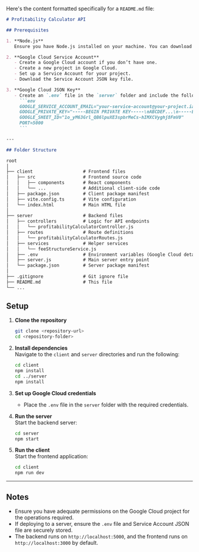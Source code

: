Here's the content formatted specifically for a `README.md` file:

```markdown
# Profitability Calculator API

## Prerequisites

1. **Node.js**  
   Ensure you have Node.js installed on your machine. You can download it from [Node.js Official Website](https://nodejs.org/).

2. **Google Cloud Service Account**  
   - Create a Google Cloud account if you don’t have one.
   - Create a new project in Google Cloud.
   - Set up a Service Account for your project.
   - Download the Service Account JSON key file.

3. **Google Cloud JSON Key**  
   - Create an `.env` file in the `server` folder and include the following variables:
     ```env
     GOOGLE_SERVICE_ACCOUNT_EMAIL="your-service-account@your-project.iam.gserviceaccount.com"
     GOOGLE_PRIVATE_KEY="-----BEGIN PRIVATE KEY-----\nABCDEF...\n-----END PRIVATE KEY-----\n"
     GOOGLE_SHEET_ID="1o_yM63Grl_QB6lpuXE3spbrMeCs-hIMXCVyghj8FmV0"
     PORT=5000
     ```

---

## Folder Structure

root
│
├── client                   # Frontend files
│   ├── src                  # Frontend source code
│   │   ├── components       # React components
│   │   └── ...              # Additional client-side code
│   ├── package.json         # Client package manifest
│   ├── vite.config.ts       # Vite configuration
│   └── index.html           # Main HTML file
│
├── server                   # Backend files
│   ├── controllers          # Logic for API endpoints
│   │   └── profitabilityCalculatorController.js
│   ├── routes               # Route definitions
│   │   └── profitabilityCalculatorRoutes.js
│   ├── services             # Helper services
│   │   └── feeStructureService.js
│   ├── .env                 # Environment variables (Google Cloud details)
│   ├── server.js            # Main server entry point
│   └── package.json         # Server package manifest
│
├── .gitignore               # Git ignore file
├── README.md                # This file
└── ...
```


## Setup

1. **Clone the repository**  
   ```bash
   git clone <repository-url>
   cd <repository-folder>
   ```

2. **Install dependencies**  
   Navigate to the `client` and `server` directories and run the following:
   ```bash
   cd client
   npm install
   cd ../server
   npm install
   ```

3. **Set up Google Cloud credentials**  
   - Place the `.env` file in the `server` folder with the required credentials.

4. **Run the server**  
   Start the backend server:  
   ```bash
   cd server
   npm start
   ```

5. **Run the client**  
   Start the frontend application:  
   ```bash
   cd client
   npm run dev
   ```

---

## Notes

- Ensure you have adequate permissions on the Google Cloud project for the operations required.
- If deploying to a server, ensure the `.env` file and Service Account JSON file are securely stored.
- The backend runs on `http://localhost:5000`, and the frontend runs on `http://localhost:3000` by default.
```

